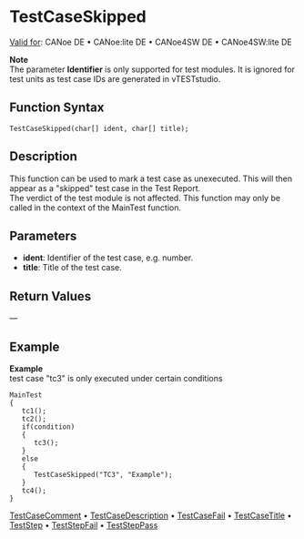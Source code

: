 # TestCaseSkipped

[Valid for](../../../Shared/FeatureAvailability.md):  CANoe DE • CANoe:lite DE • CANoe4SW DE • CANoe4SW:lite DE

**Note**  
The parameter **Identifier** is only supported for test modules. It is ignored for test units as test case IDs are generated in vTESTstudio.

## Function Syntax

`TestCaseSkipped(char[] ident, char[] title);`

## Description

This function can be used to mark a test case as unexecuted. This will then appear as a "skipped" test case in the Test Report.  
The verdict of the test module is not affected. This function may only be called in the context of the MainTest function.

## Parameters

- **ident**: Identifier of the test case, e.g. number.
- **title**: Title of the test case.

## Return Values

—

## Example

**Example**  
test case "tc3" is only executed under certain conditions

```plaintext
MainTest
{
   tc1();
   tc2();
   if(condition)
   {
      tc3();
   }
   else
   {
      TestCaseSkipped("TC3", "Example");
   }
   tc4();
}
```

[TestCaseComment](CAPLfunctionTestCaseComment.md) • [TestCaseDescription](CAPLfunctionTestCaseDescription.md) • [TestCaseFail](CAPLfunctionTestCaseFail.md) • [TestCaseTitle](CAPLfunctionTestCaseTitle.md) • [TestStep](CAPLfunctionTestStep.md) • [TestStepFail](CAPLfunctionTestStep.md) • [TestStepPass](CAPLfunctionTestStep.md)
